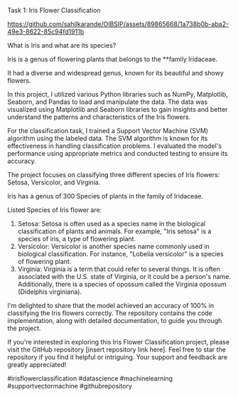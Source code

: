 Task 1: Iris Flower Classification


https://github.com/sahilkarande/OIBSIP/assets/89865668/1a738b0b-aba2-49e3-8622-85c94fd1911b



What is Iris and what are its species?

Iris is a genus of flowering plants that belongs to the **family Iridaceae.

It had a diverse and widespread genus, known for its beautiful and showy flowers. 

In this project, I utilized various Python libraries such as NumPy, Matplotlib, Seaborn, and Pandas to load and 
manipulate the data. The data was visualized using Matplotlib and Seaborn libraries to gain insights and better understand 
the patterns and characteristics of the Iris flowers.

For the classification task, I trained a Support Vector Machine (SVM) algorithm using the labeled data. The SVM algorithm is known for its effectiveness in handling classification
problems. I evaluated the model's performance using appropriate metrics and conducted testing to ensure its accuracy.

The project focuses on classifying three different species of Iris flowers: Setosa, Versicolor, and Virginia.

Iris has a genus of 300 Species of plants in the family of Iridaceae.

Listed Species of Iris flower are:

1. Setosa: Setosa is often used as a species name in the biological classification of plants and animals. For example, "Iris setosa" is a species of iris, a type of flowering plant.
2. Versicolor: Versicolor is another species name commonly used in biological classification. For instance, "Lobelia versicolor" is a species of flowering plant.
3. Virginia: Virginia is a term that could refer to several things. It is often associated with the U.S. state of Virginia, or it could be a person's name. Additionally, there is a species of 
opossum called the Virginia opossum (Didelphis virginiana).

I'm delighted to share that the model achieved an accuracy of 100% in classifying the Iris flowers correctly. The repository contains the 
code implementation, 
along with detailed documentation, to guide you through the project.

If you're interested in exploring this Iris Flower Classification project, please visit the GitHub repository [insert repository link here]. 
Feel free to star the repository if you
find it helpful or intriguing. Your support and feedback are greatly appreciated!

#irisflowerclassification #datascience #machinelearning #supportvectormachine #githubrepository
